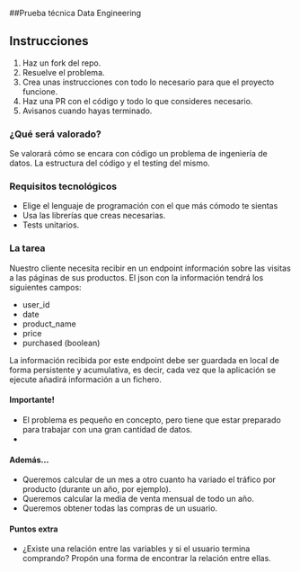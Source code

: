 ##Prueba técnica Data Engineering

## Instrucciones

1. Haz un fork del repo.
2. Resuelve el problema.
3. Crea unas instrucciones con todo lo necesario para que el proyecto funcione.
4. Haz una PR con el código y todo lo que consideres necesario.
5. Avisanos cuando hayas terminado.

### ¿Qué será valorado?
Se valorará cómo se encara con código un problema de ingeniería de datos. La estructura del código y el testing del mismo.  

### Requisitos tecnológicos
- Elige el lenguaje de programación con el que más cómodo te sientas
- Usa las librerías que creas necesarias.
- Tests unitarios.

### La tarea
Nuestro cliente necesita recibir en un endpoint información sobre las visitas a las páginas de sus productos. 
El json con la información tendrá los siguientes campos: 

- user_id
- date
- product_name
- price
- purchased (boolean)

La información recibida por este endpoint debe ser guardada en local de forma persistente y acumulativa, es decir, cada vez que la aplicación se ejecute añadirá información a un fichero.

#### Importante!
- El problema es pequeño en concepto, pero tiene que estar preparado para trabajar con una gran cantidad de datos.
- 

#### Además...
- Queremos calcular de un mes a otro cuanto ha variado el tráfico por producto (durante un año, por ejemplo).
- Queremos calcular la media de venta mensual de todo un año.
- Queremos obtener todas las compras de un usuario.

#### Puntos extra
- ¿Existe una relación entre las variables y si el usuario termina comprando? Propón una forma de encontrar la relación entre ellas.
